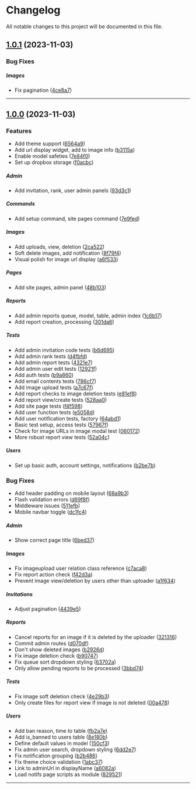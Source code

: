 <!--- BEGIN HEADER -->
# Changelog

All notable changes to this project will be documented in this file.
<!--- END HEADER -->

## [1.0.1](https://github.com/itinerare/Alcyone/compare/v1.0.0...v1.0.1) (2023-11-03)

### Bug Fixes


##### Images

* Fix pagination ([4ce8a7](https://github.com/itinerare/Alcyone/commit/4ce8a72e4341d32b171741ceeeb6c244dc533837))


---

## [1.0.0](https://github.com/itinerare/Alcyone/compare/25a3f8a22ef8d6d09bf8db6f9cf52ef3fc09d5c8...v1.0.0) (2023-11-03)

### Features

* Add theme support ([6564a9](https://github.com/itinerare/Alcyone/commit/6564a926a798389aa6b9b1ada3ecea7b3c4bbb5e))
* Add url display widget, add to image info ([b3115a](https://github.com/itinerare/Alcyone/commit/b3115a5aeaa26a69875a98fac9d5e9869c09eeb0))
* Enable model safeties ([7e84f0](https://github.com/itinerare/Alcyone/commit/7e84f0787ecc03ce1a56847577895a447f702d91))
* Set up dropbox storage ([f0acbc](https://github.com/itinerare/Alcyone/commit/f0acbc15882406a797b3ed35bea1068f67ba691c))

##### Admin

* Add invitation, rank, user admin panels ([93d3c1](https://github.com/itinerare/Alcyone/commit/93d3c1e256c0296ded6efa23835da67a9c06b035))

##### Commands

* Add setup command, site pages command ([7e9fed](https://github.com/itinerare/Alcyone/commit/7e9fed87458cea9c9aa390210c2a8012561fe49c))

##### Images

* Add uploads, view, deletion ([2ca522](https://github.com/itinerare/Alcyone/commit/2ca522082db2a7ea02e89a6a448c61fa4a78743c))
* Soft delete images, add notification ([8f79f4](https://github.com/itinerare/Alcyone/commit/8f79f46ea84ab6d45f2e172862e998e1704e302a))
* Visual polish for image url display ([a6f533](https://github.com/itinerare/Alcyone/commit/a6f5337945a55f4333e175ff4999fe74e028235f))

##### Pages

* Add site pages, admin panel ([48b103](https://github.com/itinerare/Alcyone/commit/48b103983884786562230756180baad5fd5374f4))

##### Reports

* Add admin reports queue, model, table, admin index ([1c6b17](https://github.com/itinerare/Alcyone/commit/1c6b17ca999f2c697e3d3fa59b07ceaee95e10b5))
* Add report creation, processing ([301da6](https://github.com/itinerare/Alcyone/commit/301da6ccfe2882fdf09d6febdfb7bcf28b92f210))

##### Tests

* Add admin invitation code tests ([b6d695](https://github.com/itinerare/Alcyone/commit/b6d695f48d274cb378fb5c9c85f82e668d0672fe))
* Add admin rank tests ([d4fbfd](https://github.com/itinerare/Alcyone/commit/d4fbfd41178b00c367590ffa936fca613386cfd3))
* Add admin report tests ([4321e7](https://github.com/itinerare/Alcyone/commit/4321e7a0da88c950dc783f51074491856ea10518))
* Add admin user edit tests ([12921f](https://github.com/itinerare/Alcyone/commit/12921fd21cf7767bdc379c4b2e19c4c34a70851f))
* Add auth tests ([b9a860](https://github.com/itinerare/Alcyone/commit/b9a860359a26c7731fe8acf22b013c8bf371907d))
* Add email contents tests ([786cf7](https://github.com/itinerare/Alcyone/commit/786cf7905abec221f9cb4e18c2778ae03d9b578a))
* Add image upload tests ([a7c67f](https://github.com/itinerare/Alcyone/commit/a7c67fe05a78c64e0042c4dedaed45df2a4f6112))
* Add report checks to image deletion tests ([e81ef8](https://github.com/itinerare/Alcyone/commit/e81ef844a1125d2b9bd63e51e644646a670e1a5c))
* Add report view/create tests ([528aa0](https://github.com/itinerare/Alcyone/commit/528aa04c45baa67051ab11fba00664d5464a3036))
* Add site page tests ([f4f598](https://github.com/itinerare/Alcyone/commit/f4f598f0c282f070b25609f07e2302118c63b112))
* Add user function tests ([e5058d](https://github.com/itinerare/Alcyone/commit/e5058de1fdb8c58433e76132de7c20213d3c0086))
* Add user notification tests, factory ([64abd1](https://github.com/itinerare/Alcyone/commit/64abd1ce9178824d079874750136232ab805f74e))
* Basic test setup, access tests ([57967f](https://github.com/itinerare/Alcyone/commit/57967f770f950ca26675e11a52815b92e8fc09c0))
* Check for image URLs in image modal test ([060172](https://github.com/itinerare/Alcyone/commit/060172f2d28897c789c67a42efeb6ee21099774c))
* More robust report view tests ([52a04c](https://github.com/itinerare/Alcyone/commit/52a04ccfeb4a46800ac3cda8d8095731cf63087a))

##### Users

* Set up basic auth, account settings, notifications ([b2be7b](https://github.com/itinerare/Alcyone/commit/b2be7b616b862fb7812624b3e3bf80eb9211140a))

### Bug Fixes

* Add header padding on mobile layout ([68a9b3](https://github.com/itinerare/Alcyone/commit/68a9b3e46288e272a2bbeee062d2426cd2f50eae))
* Flash validation errors ([d69f8f](https://github.com/itinerare/Alcyone/commit/d69f8fd26abd4f0d174f1c423f09b094d7511ee8))
* Middleware issues ([511efb](https://github.com/itinerare/Alcyone/commit/511efb0b1749f7a55110bd3b987d3dd6044793a0))
* Mobile navbar toggle ([dc1fc4](https://github.com/itinerare/Alcyone/commit/dc1fc4e83c949b85bb21a8e41ba1fe42041648db))

##### Admin

* Show correct page title ([6bed37](https://github.com/itinerare/Alcyone/commit/6bed373ad43181cd4268177a8951cdbe5badd8d9))

##### Images

* Fix imageupload user relation class reference ([c7aca8](https://github.com/itinerare/Alcyone/commit/c7aca848b283551663c2d8bdfa2677d5871a9e2f))
* Fix report action check ([f42d3a](https://github.com/itinerare/Alcyone/commit/f42d3acd4053d4890905c3caa04a639468d41260))
* Prevent image view/deletion by users other than uploader ([a1f634](https://github.com/itinerare/Alcyone/commit/a1f634d2e039e84e8055755e4e05271a1a2c9b1d))

##### Invitations

* Adjust pagination ([4439e5](https://github.com/itinerare/Alcyone/commit/4439e59f8ab6c3ce5a4da82794898a22c11ff2ed))

##### Reports

* Cancel reports for an image if it is deleted by the uploader ([321316](https://github.com/itinerare/Alcyone/commit/321316d6c73891c12efbe7399d05e6a9c9f1c231))
* Commit admin routes ([d070df](https://github.com/itinerare/Alcyone/commit/d070dfee3e845ae02d8d592a2cdd8b4cde4eaee7))
* Don't show deleted images ([b2926d](https://github.com/itinerare/Alcyone/commit/b2926d713be9f2ac1af5cfa46bda0b132caf086d))
* Fix image deletion check ([b90747](https://github.com/itinerare/Alcyone/commit/b90747d0b1b5ac01d9791c35c50d32cda76eada0))
* Fix queue sort dropdown styling ([63702a](https://github.com/itinerare/Alcyone/commit/63702aa8a8c48f26a281235e104631366e09a642))
* Only allow pending reports to be processed ([3bbd74](https://github.com/itinerare/Alcyone/commit/3bbd745649c7c9e98ce0df7241e8d8f3e28536ac))

##### Tests

* Fix image soft deletion check ([4e29b3](https://github.com/itinerare/Alcyone/commit/4e29b3308153314e4784ef445afb0b23a8279424))
* Only create files for report view if image is not deleted ([00a478](https://github.com/itinerare/Alcyone/commit/00a478bd2508e4567ae20e966a10a2e0c42ed67c))

##### Users

* Add ban reason, time to table ([fb2a7e](https://github.com/itinerare/Alcyone/commit/fb2a7ee32ac9a1755e3b36b2d007a6269ddf01f2))
* Add is_banned to users table ([8e180b](https://github.com/itinerare/Alcyone/commit/8e180b3d0b1497c0c81050744b08b19410b976f8))
* Define default values in model ([150cf3](https://github.com/itinerare/Alcyone/commit/150cf397b08ca13dd4c00cedf33dc6167103ffc7))
* Fix admin user search, dropdown styling ([6dd2e7](https://github.com/itinerare/Alcyone/commit/6dd2e7b1283b2045a3bfbc712085ba3d75666c17))
* Fix notification grouping ([b2b486](https://github.com/itinerare/Alcyone/commit/b2b486d14d31b9e19a5dbcc1dd4f4353ba98c684))
* Fix theme choice validation ([1abc37](https://github.com/itinerare/Alcyone/commit/1abc3737c485d2f13cda48a2a76edcd937b91eda))
* Link to adminUrl in displayName ([a6082a](https://github.com/itinerare/Alcyone/commit/a6082aed2f5fd151c46eee8d1201b074426d5c1b))
* Load notifs page scripts as module ([829521](https://github.com/itinerare/Alcyone/commit/829521c96af098ccfa565979ec2f53d77bf98f7c))


---

